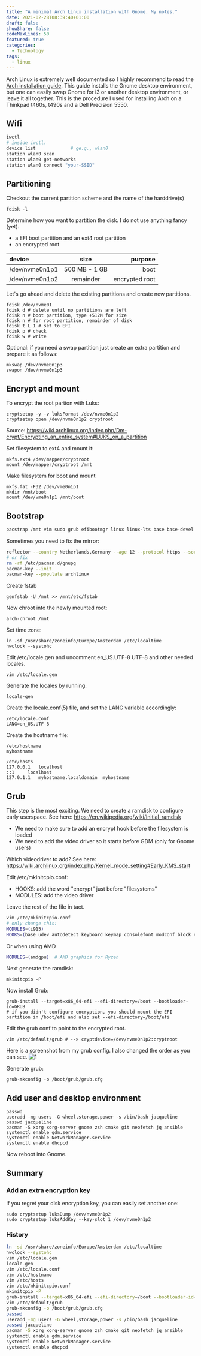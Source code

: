 ```yaml
---
title: "A minimal Arch Linux installation with Gnome. My notes."
date: 2021-02-28T08:39:40+01:00
draft: false
showShare: false
codeMaxLines: 50
featured: true
categories:
  - Technology 
tags:
  - linux
---
```


Arch Linux is extremely well documented so I highly recommend to read the [Arch installation guide](https://wiki.archlinux.org/index.php/Installation_guide).
This guide installs the Gnome desktop environment, but one can easily swap Gnome for i3 or another desktop environment, or leave it all together.
This is the procedure I used for installing Arch on a Thinkpad t460s, t490s and a Dell Precision 5550.

## Wifi

```sh
iwctl
# inside iwctl:
device list             # ge.g., wlan0
station wlan0 scan
station wlan0 get-networks
station wlan0 connect "your-SSID"
```


## Partitioning

Checkout the current partition scheme and the name of the harddrive(s)

```shell
fdisk -l
```

Determine how you want to partition the disk. I do not use anything fancy (yet).

* a EFI boot partition and an ext4 root partition
* an encrypted root

| device       | size     | purpose     |
| :------------- | :----------: | -----------: |
|  /dev/nvme0n1p1 | 500 MB - 1 GB  | boot    |
| /dev/nvme0n1p2   | remainder | encrypted root| |

Let's go ahead and delete the existing partitions and create new partitions.

```shell
fdisk /dev/nvme01
fdisk d # delete until no partitions are left
fdisk n # boot partition, type +512M for size
fdisk n # for root partition, remainder of disk 
fdisk t L 1 # set to EFI
fdisk p # check
fdisk w # write
```

Optional: if you need a swap partition just create an extra partition and prepare it as follows:

```shell
mkswap /dev/nvme0n1p3
swapon /dev/nvme0n1p3
```


## Encrypt and mount

To encrypt the root partion with Luks:

```shell
cryptsetup -y -v luksFormat /dev/nvme0n1p2
cryptsetup open /dev/nvme0n1p2 cryptroot 
```
Source: https://wiki.archlinux.org/index.php/Dm-crypt/Encrypting_an_entire_system#LUKS_on_a_partition

Set filesystem to ext4 and mount it:

```shell
mkfs.ext4 /dev/mapper/cryptroot
mount /dev/mapper/cryptroot /mnt
```

Make filesystem for boot and mount

```shell
mkfs.fat -F32 /dev/vme0n1p1
mkdir /mnt/boot
mount /dev/vme0n1p1 /mnt/boot
```


## Bootstrap

```sh
pacstrap /mnt vim sudo grub efibootmgr linux linux-lts base base-devel networkmanager linux-firmware amd-ucode

```

Sometimes you need to fix the mirror:

```sh
reflector --country Netherlands,Germany --age 12 --protocol https --sort rate --save /etc/pacman.d/mirrorlist
# or fix
rm -rf /etc/pacman.d/gnupg
pacman-key --init
pacman-key --populate archlinux
```


Create fstab

```shell
genfstab -U /mnt >> /mnt/etc/fstab
```

Now chroot into the newly mounted root:

```shell
arch-chroot /mnt
```

Set time zone:

```shell
ln -sf /usr/share/zoneinfo/Europe/Amsterdam /etc/localtime
hwclock --systohc

```

Edit /etc/locale.gen and uncomment en_US.UTF-8 UTF-8 and other needed locales.

```shell
vim /etc/locale.gen
```

Generate the locales by running:

```shell
locale-gen
```
Create the locale.conf(5) file, and set the LANG variable accordingly:

```shell
/etc/locale.conf
LANG=en_US.UTF-8
```

Create the hostname file:

```shell
/etc/hostname
myhostname

/etc/hosts
127.0.0.1	localhost
::1		localhost
127.0.1.1	myhostname.localdomain	myhostname
```

## Grub

This step is the most exciting. We need to create a ramdisk to configure early userspace.
See here: https://en.wikipedia.org/wiki/Initial_ramdisk

* We need to make sure to add an encrypt hook before the filesystem is loaded
* We need to add the video driver so it starts before GDM (only for Gnome users)

Which videodriver to add? See here: https://wiki.archlinux.org/index.php/Kernel_mode_setting#Early_KMS_start

Edit /etc/mkinitcpio.conf: 
* HOOKS: add the word "encrypt" just before "filesystems"
* MODULES: add the video driver

Leave the rest of the file in tact. 

```sh
vim /etc/mkinitcpio.conf
# only change this:
MODULES=(i915)
HOOKS=(base udev autodetect keyboard keymap consolefont modconf block encrypt filesystems fsck)
```

Or when using AMD

```sh
MODULES=(amdgpu)  # AMD graphics for Ryzen
```

Next generate the ramdisk:

```shell
mkinitcpio -P 
```

Now install Grub:

```shell
grub-install --target=x86_64-efi --efi-directory=/boot --bootloader-id=GRUB
# if you didn't configure encryption, you should mount the EFI partition in /boot/efi and also set --efi-directory=/boot/efi
```
Edit the grub conf to point to the encrypted root. 

```shell
vim /etc/default/grub # --> cryptdevice=/dev/nvme0n1p2:cryptroot
```

Here is a screenshot from my grub config. I also changed the order as you can see.
![1](/grub.png)


Generate grub:

```shell
grub-mkconfig -o /boot/grub/grub.cfg
```

## Add user and desktop environment

```shell
passwd
useradd -mg users -G wheel,storage,power -s /bin/bash jacqueline
passwd jacqueline
pacman -S xorg xorg-server gnome zsh cmake git neofetch jq ansible
systemctl enable gdm.service
systemctl enable NetworkManager.service
systemctl enable dhcpcd
```

Now reboot into Gnome.

## Summary

### Add an extra encryption key

If you regret your disk encryption key, you can easily set another one:

```shell
sudo cryptsetup luksDump /dev/nvme0n1p2
sudo cryptsetup luksAddKey --key-slot 1 /dev/nvme0n1p2
```

### History


```sh
ln -sd /usr/share/zoneinfo/Europe/Amsterdam /etc/localtime
hwclock --systohc
vim /etc/locale.gen
locale-gen
vim /etc/locale.conf
vim /etc/hostname
vim /etc/hosts
vim /etc/mkinitcpio.conf
mkinitcpio -P
grub-install --target=x86_64-efi --efi-directory=/boot --bootloader-id=GRUB
vim /etc/default/grub
grub-mkconfig -o /boot/grub/grub.cfg
passwd
useradd -mg users -G wheel,storage,power -s /bin/bash jacqueline
passwd jacqueline
pacman -S xorg xorg-server gnome zsh cmake git neofetch jq ansible
systemctl enable gdm.service
systemctl enable NetworkManager.service
systemctl enable dhcpcd
```
